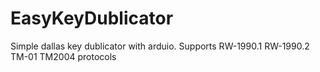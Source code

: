 # EasyKeyDublicator
Simple dallas key dublicator with arduio. Supports RW-1990.1 RW-1990.2 TM-01 TM2004 protocols
